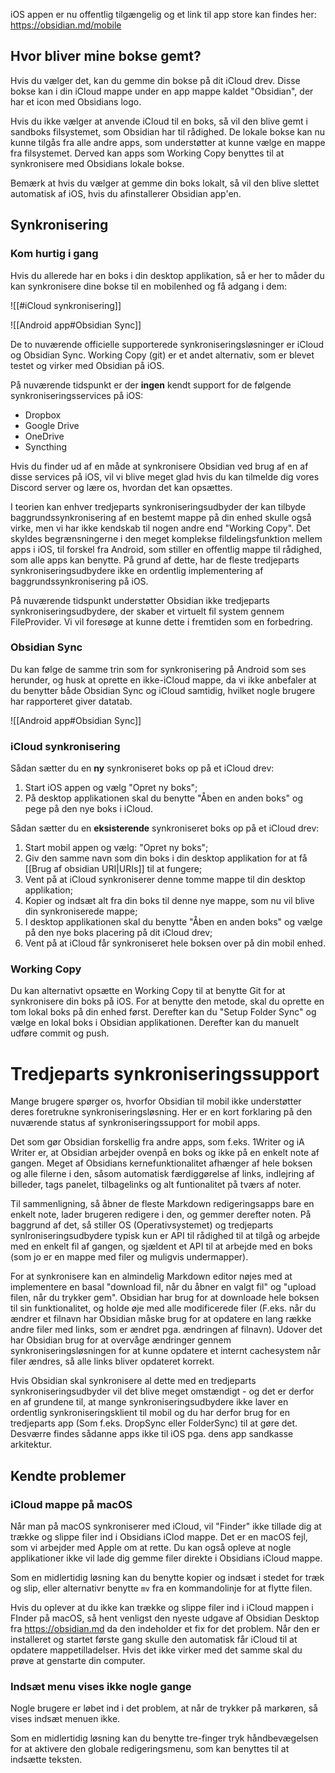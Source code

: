 iOS appen er nu offentlig tilgængelig og et link til app store kan findes her: https://obsidian.md/mobile

## Hvor bliver mine bokse gemt?
Hvis du vælger det, kan du gemme din bokse på dit iCloud drev. Disse bokse kan i din iCloud mappe under en app mappe kaldet "Obsidian", der har et icon med Obsidians logo.

Hvis du ikke vælger at anvende iCloud til en boks, så vil den blive gemt i sandboks filsystemet, som Obsidian har til rådighed. De lokale bokse kan nu kunne tilgås fra alle andre apps, som understøtter at kunne vælge en mappe fra filsystemet. Derved kan apps som Working Copy benyttes til at synkronisere med Obsidians lokale bokse.

Bemærk at hvis du vælger at gemme din boks lokalt, så vil den blive slettet automatisk af iOS, hvis du afinstallerer Obsidian app'en.

## Synkronisering

### Kom hurtig i gang
Hvis du allerede har en boks i din desktop applikation, så er her to måder du kan synkronisere dine bokse til en mobilenhed og få adgang i dem: 

![[#iCloud synkronisering]]

![[Android app#Obsidian Sync]]

De to nuværende officielle supporterede synkroniseringsløsninger er iCloud og Obsidian Sync.
Working Copy (git) er et andet alternativ, som er blevet testet og virker med Obsidian på iOS.

På nuværende tidspunkt er der **ingen** kendt support for de følgende synkroniseringsservices på iOS:
- Dropbox
- Google Drive
- OneDrive
- Syncthing

Hvis du finder ud af en måde at synkronisere Obsidian ved brug af en af disse services på iOS, vil vi blive meget glad hvis du kan tilmelde dig vores Discord server og lære os, hvordan det kan opsættes.
  
I teorien kan enhver tredjeparts synkroniseringsudbyder der kan tilbyde baggrundssynkronisering af en bestemt mappe på din enhed skulle også virke, men vi har ikke kendskab til nogen andre end "Working Copy". Det skyldes begrænsningerne i den meget komplekse fildelingsfunktion mellem apps i iOS, til forskel fra Android, som stiller en offentlig mappe til rådighed, som alle apps kan benytte. På grund af dette, har de fleste tredjeparts  synkroniseringsudbydere ikke en ordentlig implementering af baggrundssynkronisering på iOS.

På nuværende tidspunkt understøtter Obsidian ikke tredjeparts synkroniseringsudbydere, der skaber et virtuelt fil system gennem FileProvider. Vi vil foresøge at kunne dette i fremtiden som en forbedring.

### Obsidian Sync
Du kan følge de samme trin som for synkronisering på Android som ses herunder, og husk at oprette en ikke-iCloud mappe,  da vi ikke anbefaler at du benytter både Obsidian Sync og iCloud samtidig, hvilket nogle brugere har rapporteret giver datatab.

![[Android app#Obsidian Sync]]

### iCloud synkronisering

Sådan sætter du en **ny** synkroniseret boks op på et iCloud drev:

1. Start iOS appen og vælg "Opret ny boks";
2. På desktop applikationen skal du benytte "Åben en anden boks" og pege på den nye boks i iCloud.

Sådan sætter du en **eksisterende** synkroniseret boks op på et iCloud drev:

1. Start mobil appen og vælg: "Opret ny boks";
2. Giv den samme navn som din boks i din desktop applikation for at få [[Brug af obsidian URI|URIs]] til at fungere;
3. Vent på at iCloud synkroniserer denne tomme mappe til din desktop applikation;
4. Kopier og indsæt alt fra din boks til denne nye mappe, som nu vil blive din synkroniserede mappe;
5. I desktop applikationen skal du benytte "Åben en anden boks" og vælge på den nye boks placering på dit iCloud drev;
6. Vent på at iCloud får synkroniseret hele boksen over på din mobil enhed.

### Working Copy
Du kan alternativt opsætte en Working Copy til at benytte Git for at synkronisere din boks på iOS. For at benytte den metode, skal du oprette en tom lokal boks på din enhed først. Derefter kan du "Setup Folder Sync" og vælge en lokal boks i Obsidian applikationen. Derefter kan du manuelt udføre commit og push.

# Tredjeparts synkroniseringssupport
Mange brugere spørger os, hvorfor Obsidian til mobil ikke understøtter deres foretrukne synkroniseringsløsning. Her er en kort forklaring på den nuværende status af synkroniseringssupport for mobil apps.

Det som gør Obsidian forskellig fra andre apps, som f.eks. 1Writer og iA Writer er, at Obsidian arbejder ovenpå en boks og ikke på en enkelt note af gangen. Meget af Obsidians kernefunktionalitet afhænger af hele boksen og alle filerne i den, såsom automatisk færdiggørelse af links, indlejring af billeder, tags panelet, tilbagelinks og alt funtionalitet på tværs af noter.

Til sammenligning, så åbner de fleste Markdown redigeringsapps bare en enkelt note, lader brugeren redigere i den, og gemmer derefter noten. På baggrund af det, så stiller OS (Operativsystemet) og tredjeparts synlroniseringsudbydere typisk kun er API til rådighed til at tilgå og arbejde med en enkelt fil af gangen, og sjældent et API til at arbejde med en boks (som jo er en mappe med filer og muligvis undermapper).

For at synkronisere kan en almindelig Markdown editor nøjes med at implementere en basal "download fil, når du åbner en valgt fil" og "upload filen, når du trykker gem". Obsidian har brug for at downloade hele boksen til sin funktionalitet, og holde øje med alle modificerede filer (F.eks. når du ændrer et filnavn har Obsidian måske brug for at opdatere en lang række andre filer med links, som er ændret pga. ændringen af filnavn). Udover det har Obsidian brug for at overvåge ændringer gennem synkroniseringsløsningen for at kunne opdatere et internt cachesystem når filer ændres, så alle links bliver opdateret korrekt.

Hvis Obsidian skal synkronisere al dette med en tredjeparts synkroniseringsudbyder vil det blive meget omstændigt - og det er derfor en af grundene til, at mange synkroniseringsudbydere ikke laver en ordentlig synkroniseringsklient til mobil og du har derfor brug for en tredjeparts app (Som f.eks. DropSync eller FolderSync) til at gøre det. Desværre findes sådanne apps ikke til iOS pga. dens app sandkasse arkitektur.

## Kendte problemer
### iCloud mappe på macOS
Når man på macOS synkroniserer med iCloud, vil "Finder" ikke tillade dig at trække og slippe filer ind i Obsidians iClod mappe. Det er en macOS fejl, som vi arbejder med Apple om at rette. Du kan også opleve at nogle applikationer ikke vil lade dig gemme filer direkte i Obsidians iCloud mappe.

Som en midlertidig løsning kan du benytte kopier og indsæt i stedet for træk og slip, eller alternativr benytte `mv` fra en kommandolinje for at flytte filen.

Hvis du oplever at du ikke kan trække og slippe filer ind i iCloud mappen i FInder på macOS, så hent venligst den nyeste udgave af Obsidian Desktop fra https://obsidian.md da den indeholder et fix for det problem. Når den er installeret og startet første gang skulle den automatisk får iCloud til at opdatere mappetilladelser. Hvis det ikke virker med det samme skal du prøve at genstarte din computer.

### Indsæt menu vises ikke nogle gange
Nogle brugere er løbet ind i det problem, at når de trykker på markøren, så vises indsæt menuen ikke.

Som en midlertidig løsning kan du benytte tre-finger tryk håndbevægelsen for at aktivere den globale redigeringsmenu, som kan benyttes til at indsætte teksten.
